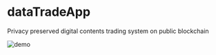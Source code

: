 # dataTradeApp
Privacy preserved digital contents trading system on public blockchain


<img alt="demo" src="dataTradeApp_demo.gif" >